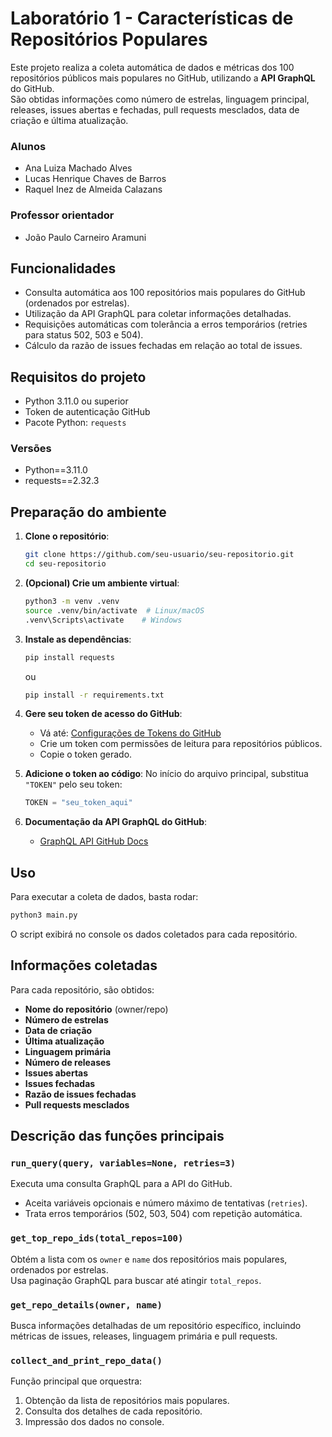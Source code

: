 # Laboratório 1 - Características de Repositórios Populares 

Este projeto realiza a coleta automática de dados e métricas dos 100 repositórios públicos mais populares no GitHub, utilizando a **API GraphQL** do GitHub.  
São obtidas informações como número de estrelas, linguagem principal, releases, issues abertas e fechadas, pull requests mesclados, data de criação e última atualização.

### Alunos

- Ana Luiza Machado Alves
- Lucas Henrique Chaves de Barros
- Raquel Inez de Almeida Calazans

### Professor orientador

- João Paulo Carneiro Aramuni

## Funcionalidades

- Consulta automática aos 100 repositórios mais populares do GitHub (ordenados por estrelas).
- Utilização da API GraphQL para coletar informações detalhadas.
- Requisições automáticas com tolerância a erros temporários (retries para status 502, 503 e 504).
- Cálculo da razão de issues fechadas em relação ao total de issues.


## Requisitos do projeto

- Python 3.11.0 ou superior
- Token de autenticação GitHub
- Pacote Python: `requests`

### Versões

- Python==3.11.0
- requests==2.32.3

## Preparação do ambiente

1. **Clone o repositório**:

   ```bash
   git clone https://github.com/seu-usuario/seu-repositorio.git
   cd seu-repositorio
   ```

2. **(Opcional) Crie um ambiente virtual**:

   ```bash
   python3 -m venv .venv
   source .venv/bin/activate  # Linux/macOS
   .venv\Scripts\activate    # Windows
   ```

3. **Instale as dependências**:

   ```bash
   pip install requests
   ```

   ou

   ```bash
   pip install -r requirements.txt
   ```

4. **Gere seu token de acesso do GitHub**:

   - Vá até: [Configurações de Tokens do GitHub](https://github.com/settings/tokens)
   - Crie um token com permissões de leitura para repositórios públicos.
   - Copie o token gerado.

5. **Adicione o token ao código**:
   No início do arquivo principal, substitua `"TOKEN"` pelo seu token:

   ```python
   TOKEN = "seu_token_aqui"
   ```

6. **Documentação da API GraphQL do GitHub**:
   - [GraphQL API GitHub Docs](https://docs.github.com/pt/graphql)

## Uso

Para executar a coleta de dados, basta rodar:

```bash
python3 main.py
```

O script exibirá no console os dados coletados para cada repositório.

## Informações coletadas

Para cada repositório, são obtidos:

- **Nome do repositório** (owner/repo)
- **Número de estrelas**
- **Data de criação**
- **Última atualização**
- **Linguagem primária**
- **Número de releases**
- **Issues abertas**
- **Issues fechadas**
- **Razão de issues fechadas**
- **Pull requests mesclados**

## Descrição das funções principais

### `run_query(query, variables=None, retries=3)`

Executa uma consulta GraphQL para a API do GitHub.

- Aceita variáveis opcionais e número máximo de tentativas (`retries`).
- Trata erros temporários (502, 503, 504) com repetição automática.

### `get_top_repo_ids(total_repos=100)`

Obtém a lista com os `owner` e `name` dos repositórios mais populares, ordenados por estrelas.  
Usa paginação GraphQL para buscar até atingir `total_repos`.

### `get_repo_details(owner, name)`

Busca informações detalhadas de um repositório específico, incluindo métricas de issues, releases, linguagem primária e pull requests.

### `collect_and_print_repo_data()`

Função principal que orquestra:

1. Obtenção da lista de repositórios mais populares.
2. Consulta dos detalhes de cada repositório.
3. Impressão dos dados no console.
